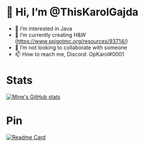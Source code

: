 # 👋 Hi, I’m @ThisKarolGajda
- 👀 I’m interested in Java
- 🌱 I’m currently creating H&W (https://www.spigotmc.org/resources/93714/)
- 💞️ I’m not looking to collaborate with someone
- 📫 How to reach me, Discord: OpKarol#0001

# Stats
[![Mine's GitHub stats](https://github-readme-stats.vercel.app/api?username=ThisKarolGajda)](https://github.com/anuraghazra/github-readme-stats&theme=radical)

# Pin
[![Readme Card](https://github-readme-stats.vercel.app/api/pin/?username=ThisKarolGajda&repo=github-Heroes-Wars)](https://github.com/ThisKarolGajda/Heroes-Wars)
